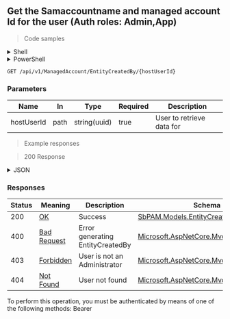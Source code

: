 
## Get the Samaccountname and managed account Id for the user (Auth roles: Admin,App)

<a id="opIdGetEntityCreatedByAsync"></a>

> Code samples

<details><summary>Shell</summary>


```shell
# You can also use wget
curl -X GET /api/v1/ManagedAccount/EntityCreatedBy/{hostUserId} \
  -H 'Accept: application/json' \
  -H 'Authorization: Bearer TOKEN'

```


</details>

<details><summary>PowerShell</summary>


```powershell
# PowerShell example

$NPSUrl = "https://localhost:6500"

$Login = @{
    Login = "User"
    Password = "Password"
}
# Cookie container for multi-factor authentication
$WebSession = New-Object Microsoft.PowerShell.Commands.WebRequestSession
$Token = Invoke-RestMethod -Uri "$($NPSUrl)/signinBody" -Method POST -Body (ConvertTo-Json $Login) -WebSession $WebSession -ContentType "application/json"
$Token = Invoke-RestMethod -Uri "$($NPSUrl)/signin2fa" -Method Post -Body $MfaCode -Headers @{Authorization = "Bearer $Token"} -WebSession $WebSession -ContentType "application/json"

$Headers = @{
    Authorization = "Bearer $Token"
}
Invoke-RestMethod -Method GET -Uri "$($NPSUrl)/api/v1/ManagedAccount/EntityCreatedBy/{hostUserId} -Headers $Headers -ContentType "application/json"
```


</details>

`GET /api/v1/ManagedAccount/EntityCreatedBy/{hostUserId}`

<h3 id="get-the-samaccountname-and-managed-account-id-for-the-user-(auth-roles:-admin,app)-parameters">Parameters</h3>

|Name|In|Type|Required|Description|
|---|---|---|---|---|
|hostUserId|path|string(uuid)|true|User to retrieve data for|

> Example responses

> 200 Response

<details><summary>JSON</summary>


```json
{
  "samaccountname": "string",
  "hostUserId": "f49f66da-8e90-4a2e-90ba-36f4d97bfbe9",
  "managedAccountId": "98c25b84-2c06-4fcd-94c7-306443f45a3d"
}
```


</details>

<h3 id="get-the-samaccountname-and-managed-account-id-for-the-user-(auth-roles:-admin,app)-responses">Responses</h3>

|Status|Meaning|Description|Schema|
|---|---|---|---|
|200|[OK](https://tools.ietf.org/html/rfc7231#section-6.3.1)|Success|[SbPAM.Models.EntityCreatedBy](../Models/sbpam.models.entitycreatedby.md)|
|400|[Bad Request](https://tools.ietf.org/html/rfc7231#section-6.5.1)|Error generating EntityCreatedBy|[Microsoft.AspNetCore.Mvc.ProblemDetails](../Models/microsoft.aspnetcore.mvc.problemdetails.md)|
|403|[Forbidden](https://tools.ietf.org/html/rfc7231#section-6.5.3)|User is not an Administrator|[Microsoft.AspNetCore.Mvc.ProblemDetails](../Models/microsoft.aspnetcore.mvc.problemdetails.md)|
|404|[Not Found](https://tools.ietf.org/html/rfc7231#section-6.5.4)|User not found|[Microsoft.AspNetCore.Mvc.ProblemDetails](../Models/microsoft.aspnetcore.mvc.problemdetails.md)|

<aside class="warning">
To perform this operation, you must be authenticated by means of one of the following methods:
Bearer
</aside>


